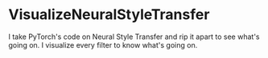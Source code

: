 # VisualizeNeuralStyleTransfer
I take PyTorch's code on Neural Style Transfer and rip it apart to see what's going on. I visualize every filter to know what's going on.
